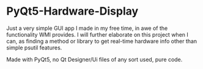 # PyQt5-Hardware-Display
Just a very simple GUI app I made in my free time, in awe of the functionality WMI provides. I will further elaborate on this project when I can, as finding a method or library to get real-time hardware info other than simple psutil features.


Made with PyQt5, no Qt Designer/Ui files of any sort used, pure code.
